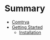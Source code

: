 # Summary

- [Comtrya](README.md)
- [Getting Started](getting-started/README.md)
  - [Installation](getting-started/installation.md)

